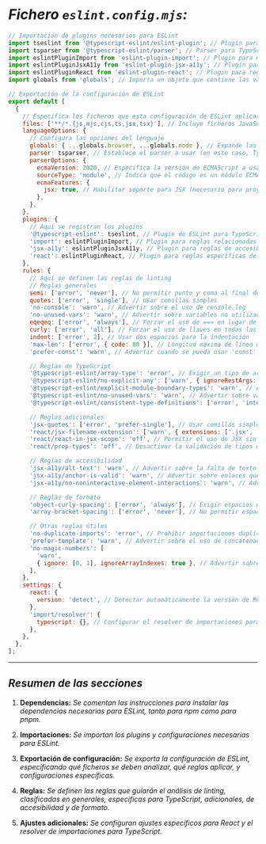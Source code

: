 <!-- Autor: Daniel Benjamin Perez Morales -->
<!-- GitHub: https://github.com/D4nitrix13 -->
<!-- GitLab: https://gitlab.com/D4nitrix13 -->
<!-- Correo electrónico: danielperezdev@proton.me -->

# ***Fichero `eslint.config.mjs`:***

```javascript
// Importación de plugins necesarios para ESLint
import tseslint from '@typescript-eslint/eslint-plugin'; // Plugin para reglas específicas de TypeScript
import tsparser from '@typescript-eslint/parser'; // Parser para TypeScript
import eslintPluginImport from 'eslint-plugin-import'; // Plugin para manejar importaciones
import eslintPluginJsxA11y from 'eslint-plugin-jsx-a11y'; // Plugin para reglas de accesibilidad en JSX
import eslintPluginReact from 'eslint-plugin-react'; // Plugin para reglas específicas de React
import globals from 'globals'; // Importa un objeto que contiene las variables globales de diferentes entornos (navegador, Node.js, etc.)

// Exportación de la configuración de ESLint
export default [
  {
    // Especifica los ficheros que esta configuración de ESLint aplicará
    files: ['**/*.{js,mjs,cjs,ts,jsx,tsx}'], // Incluye ficheros JavaScript y TypeScript
    languageOptions: {
      // Configura las opciones del lenguaje
      globals: { ...globals.browser, ...globals.node }, // Expande las variables globales de navegador y Node.js
      parser: tsparser, // Establece el parser a usar (en este caso, TypeScript)
      parserOptions: {
        ecmaVersion: 2020, // Especifica la versión de ECMAScript a usar
        sourceType: 'module', // Indica que el código es un módulo ECMAScript
        ecmaFeatures: {
          jsx: true, // Habilitar soporte para JSX (necesario para proyectos de React)
        },
      },
    },
    plugins: {
      // Aquí se registran los plugins
      '@typescript-eslint': tseslint, // Plugin de ESLint para TypeScript
      'import': eslintPluginImport, // Plugin para reglas relacionadas con las importaciones
      'jsx-a11y': eslintPluginJsxA11y, // Plugin para reglas de accesibilidad en JSX
      'react': eslintPluginReact, // Plugin para reglas específicas de React
    },
    rules: {
      // Aquí se definen las reglas de linting
      // Reglas generales
      semi: ['error', 'never'], // No permitir punto y coma al final de las líneas
      quotes: ['error', 'single'], // Usar comillas simples
      'no-console': 'warn', // Advertir sobre el uso de console.log
      'no-unused-vars': 'warn', // Advertir sobre variables no utilizadas
      eqeqeq: ['error', 'always'], // Forzar el uso de === en lugar de ==
      curly: ['error', 'all'], // Forzar el uso de llaves en todas las estructuras de control
      indent: ['error', 2], // Usar dos espacios para la indentación
      'max-len': ['error', { code: 80 }], // Longitud máxima de línea de 80 caracteres
      'prefer-const': 'warn', // Advertir cuando se pueda usar 'const' en lugar de 'let'

      // Reglas de TypeScript
      '@typescript-eslint/array-type': 'error', // Exigir un tipo de array explícito
      '@typescript-eslint/no-explicit-any': ['warn', { ignoreRestArgs: true }], // Advertir sobre el uso de 'any', excepto en argumentos rest
      '@typescript-eslint/explicit-module-boundary-types': 'warn', // Advertir si las funciones no tienen tipos de retorno explícitos
      '@typescript-eslint/no-unused-vars': 'warn', // Advertir sobre variables no utilizadas (para TypeScript)
      '@typescript-eslint/consistent-type-definitions': ['error', 'interface'], // Preferir 'interface' sobre 'type' para definiciones de tipo

      // Reglas adicionales
      'jsx-quotes': ['error', 'prefer-single'], // Usar comillas simples en atributos de JSX
      'react/jsx-filename-extension': ['warn', { extensions: ['.jsx', '.tsx'] }], // Advertir si los ficheros de React no tienen las extensiones correctas
      'react/react-in-jsx-scope': 'off', // Permitir el uso de JSX sin importar React en el alcance
      'react/prop-types': 'off', // Desactivar la validación de tipos de props (ya que se usa TypeScript)

      // Reglas de accesibilidad
      'jsx-a11y/alt-text': 'warn', // Advertir sobre la falta de texto alternativo en imágenes
      'jsx-a11y/anchor-is-valid': 'warn', // Advertir sobre enlaces que no son válidos
      'jsx-a11y/no-noninteractive-element-interactions': 'warn', // Advertir sobre interacciones en elementos no interactivos

      // Reglas de formato
      'object-curly-spacing': ['error', 'always'], // Exigir espacios dentro de llaves en objetos
      'array-bracket-spacing': ['error', 'never'], // No permitir espacios dentro de corchetes de arrays

      // Otras reglas útiles
      'no-duplicate-imports': 'error', // Prohibir importaciones duplicadas
      'prefer-template': 'warn', // Advertir sobre el uso de concatenación en lugar de plantillas literales
      'no-magic-numbers': [
        'warn',
        { ignore: [0, 1], ignoreArrayIndexes: true }, // Advertir sobre números "mágicos" en el código, excepto para 0 y 1
      ],
    },
    settings: {
      react: {
        version: 'detect', // Detectar automáticamente la versión de React
      },
      'import/resolver': {
        typescript: {}, // Configurar el resolver de importaciones para TypeScript
      },
    },
  },
];
```

---

## ***Resumen de las secciones***

1. **Dependencias:** *Se comentan las instrucciones para instalar las dependencias necesarias para ESLint, tanto para npm como para pnpm.*

2. **Importaciones:** *Se importan los plugins y configuraciones necesarias para ESLint.*

3. **Exportación de configuración:** *Se exporta la configuración de ESLint, especificando qué ficheros se deben analizar, qué reglas aplicar, y configuraciones específicas.*

4. **Reglas:** *Se definen las reglas que guiarán el análisis de linting, clasificadas en generales, específicas para TypeScript, adicionales, de accesibilidad y de formato.*

5. **Ajustes adicionales:** *Se configuran ajustes específicos para React y el resolver de importaciones para TypeScript.*

